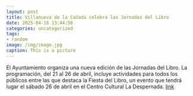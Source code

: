 ```yaml
---
layout: post
title: Villanueva de la Cañada celebra las Jornadas del Libro
date: 2025-04-16 13:44:58
categories: uncategorized
tags:
- random
image: /img/image.jpg
caption: This is a picture
---
```

El Ayuntamiento organiza una nueva edición de las Jornadas del Libro. La programación, del 21 al 26 de abril, incluye actividades para todos los públicos entre las que destaca la Fiesta del Libro, un evento que tendrá lugar el sábado 26 de abril en el Centro Cultural La Despernada.  [link](https://www.ayto-villacanada.es/noticias/villanueva-de-la-canada-celebra-las-jornadas-del-libro-2/)
